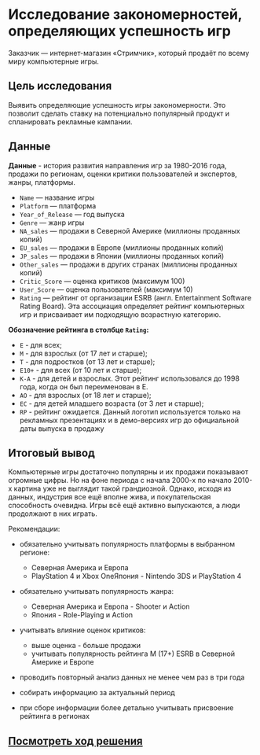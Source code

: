 # Исследование закономерностей, определяющих успешность игр

Заказчик — интернет-магазин «Стримчик», который продаёт по всему миру компьютерные игры. 

## Цель исследования 

Выявить определяющие успешность игры закономерности. Это позволит сделать ставку на потенциально популярный продукт и спланировать рекламные кампании.

## Данные

**Данные** - история развития направления игр за 1980-2016 года, продажи по регионам, оценки критики пользователей и экспертов, жанры, платформы. 

* `Name` — название игры
* `Platform` — платформа
* `Year_of_Release` — год выпуска
* `Genre` — жанр игры
* `NA_sales` — продажи в Северной Америке (миллионы проданных копий)
* `EU_sales` — продажи в Европе (миллионы проданных копий)
* `JP_sales` — продажи в Японии (миллионы проданных копий)
* `Other_sales` — продажи в других странах (миллионы проданных копий)
* `Critic_Score` — оценка критиков (максимум 100)
* `User_Score` — оценка пользователей (максимум 10)
* `Rating` — рейтинг от организации ESRB (англ. Entertainment Software Rating Board). Эта ассоциация определяет рейтинг компьютерных игр и присваивает им подходящую возрастную категорию.

**Обозначение рейтинга в столбце `Rating`:**
* `E` - для всех;
* `M` - для взрослых (от 17 лет и старше);
* `T` - для подростков (от 13 лет и старше);
* `E10+` - для всех (от 10 лет и старше);
* `K-A` - для детей и взрослых. Этот рейтинг использовался до 1998 года, когда он был переименован в E.
* `AO` - для взрослых (от 18 лет и старше);
* `EC` - для детей младшего возраста (от 3 лет и старше);
* `RP` - рейтинг ожидается. Данный логотип используется только на рекламных презентациях и в демо-версиях игр до официальной даты выпуска в продажу

## Итоговый вывод
Компьютерные игры достаточно популярны и их продажи показывают огромные цифры. Но на фоне периода с начала 2000-х по начало 2010-х картина уже не выглядит такой грандиозной. Однако, исходя из данных, индустрия все ещё вполне жива, и покупательская способность очевидна. Игры всё ещё активно выпускаются, а люди продолжают в них играть.

Рекомендации:

 - обязательно учитывать популярность платформы в выбранном регионе:
   - Северная Америка и Европа
   - PlayStation 4 и Xbox OneЯпония - Nintendo 3DS и PlayStation 4

 - обязательно учитывать популярность жанра:

   - Северная Америка и Европа - Shooter и Action
   - Япония - Role-Playing и Action
    
- учитывать влияние оценок критиков:

  - выше оценка - больше продажи
  - учитывать популярность рейтинга M (17+) ESRB в Северной Америке и Европе

- проводить повторный анализ данных не менее чем раз в три года

- собирать информацию за актуальный период

- при сборе информации более детально учитывать присвоение рейтинга в регионах

## [Посмотреть ход решения](https://github.com/AlexSidelnikov/Yandex-Practicum/blob/main/5.%20%D0%98%D0%B7%D1%83%D1%87%D0%B5%D0%BD%D0%B8%D0%B5%20%D0%B7%D0%B0%D0%BA%D0%BE%D0%BD%D0%BE%D0%BC%D0%B5%D1%80%D0%BD%D0%BE%D1%81%D1%82%D0%B5%D0%B9%2C%20%D0%BE%D0%BF%D1%80%D0%B5%D0%B4%D0%B5%D0%BB%D1%8F%D1%8E%D1%89%D0%B8%D1%85%20%D1%83%D1%81%D0%BF%D0%B5%D1%88%D0%BD%D0%BE%D1%81%D1%82%D1%8C%20%D0%B8%D0%B3%D1%80/5.%20%D0%98%D0%B7%D1%83%D1%87%D0%B5%D0%BD%D0%B8%D0%B5%20%D0%B7%D0%B0%D0%BA%D0%BE%D0%BD%D0%BE%D0%BC%D0%B5%D1%80%D0%BD%D0%BE%D1%81%D1%82%D0%B5%D0%B9%2C%20%D0%BE%D0%BF%D1%80%D0%B5%D0%B4%D0%B5%D0%BB%D1%8F%D1%8E%D1%89%D0%B8%D1%85%20%D1%83%D1%81%D0%BF%D0%B5%D1%88%D0%BD%D0%BE%D1%81%D1%82%D1%8C%20%D0%B8%D0%B3%D1%80.ipynb)
